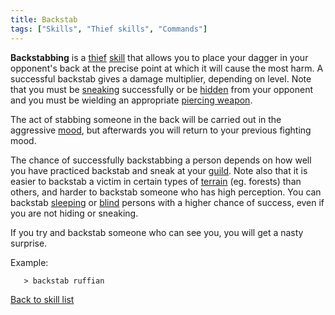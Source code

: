 ```yaml
---
title: Backstab
tags: ["Skills", "Thief skills", "Commands"]
---
```

**Backstabbing** is a [thief](thief "wikilink")
[skill](skill "wikilink") that allows you to place your dagger in your
opponent's back at the precise point at which it will cause the most
harm. A successful backstab gives a damage multiplier, depending on
level. Note that you must be [sneaking](sneak "wikilink") successfully
or be [hidden](hide "wikilink") from your opponent and you must be
wielding an appropriate [piercing weapon](piercing_weapon "wikilink").

The act of stabbing someone in the back will be carried out in the
aggressive [mood](mood "wikilink"), but afterwards you will return to
your previous fighting mood.

The chance of successfully backstabbing a person depends on how well you
have practiced backstab and sneak at your [guild](guild "wikilink").
Note also that it is easier to backstab a victim in certain types of
[terrain](terrain "wikilink") (eg. forests) than others, and harder to
backstab someone who has high perception. You can backstab
[sleeping](Sleep "wikilink") or [blind](Blindness "wikilink") persons
with a higher chance of success, even if you are not hiding or sneaking.

If you try and backstab someone who can see you, you will get a nasty
surprise.

Example:

`   > backstab ruffian`

[Back to skill list](Skill "wikilink")
 